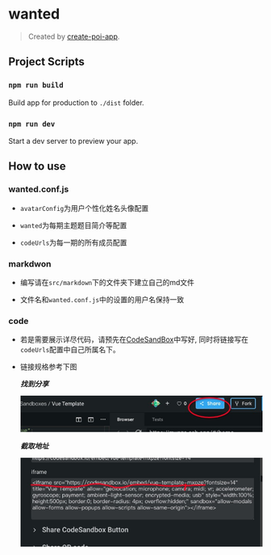 # wanted

> Created by [create-poi-app](https://poi.js.org).

## Project Scripts

### `npm run build`

Build app for production to `./dist` folder.

### `npm run dev`

Start a dev server to preview your app.

## How to use
### wanted.conf.js

  + `avatarConfig`为用户个性化姓名头像配置
  - `wanted`为每期主题题目简介等配置
  + `codeUrls`为每一期的所有成员配置

### markdwon

  + 编写请在`src/markdown`下的文件夹下建立自己的md文件
  - 文件名和`wanted.conf.js`中的设置的用户名保持一致

### code

  + 若是需要展示详尽代码，请预先在[CodeSandBox](https://codesandbox.io/)中写好, 同时将链接写在
    `codeUrls`配置中自己所属名下。
  - 链接规格参考下图

    ***找到分享***

    ![nothing](./src/assets/imgs/code_1.png)

    ***截取地址***

    ![nothing](./src/assets/imgs/code_2.png)




